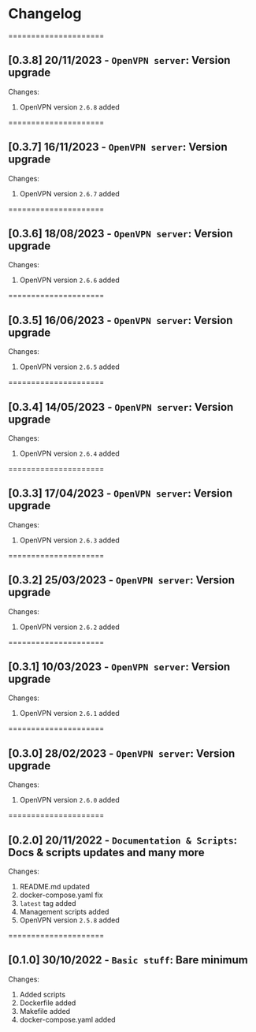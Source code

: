 
# Changelog

=====================
## [0.3.8] 20/11/2023 - `OpenVPN server`: Version upgrade

Changes:
1. OpenVPN version `2.6.8` added

=====================
## [0.3.7] 16/11/2023 - `OpenVPN server`: Version upgrade

Changes:
1. OpenVPN version `2.6.7` added

=====================
## [0.3.6] 18/08/2023 - `OpenVPN server`: Version upgrade

Changes:
1. OpenVPN version `2.6.6` added

=====================
## [0.3.5] 16/06/2023 - `OpenVPN server`: Version upgrade

Changes:
1. OpenVPN version `2.6.5` added

=====================
## [0.3.4] 14/05/2023 - `OpenVPN server`: Version upgrade

Changes:
1. OpenVPN version `2.6.4` added

=====================
## [0.3.3] 17/04/2023 - `OpenVPN server`: Version upgrade

Changes:
1. OpenVPN version `2.6.3` added

=====================
## [0.3.2] 25/03/2023 - `OpenVPN server`: Version upgrade

Changes:
1. OpenVPN version `2.6.2` added

=====================
## [0.3.1] 10/03/2023 - `OpenVPN server`: Version upgrade

Changes:
1. OpenVPN version `2.6.1` added

=====================
## [0.3.0] 28/02/2023 - `OpenVPN server`: Version upgrade

Changes:
1. OpenVPN version `2.6.0` added

=====================
## [0.2.0] 20/11/2022 - `Documentation & Scripts`: Docs & scripts updates and many more

Changes:
1. README.md updated
2. docker-compose.yaml fix
3. `latest` tag added
4. Management scripts added
5. OpenVPN version `2.5.8` added

=====================
## [0.1.0] 30/10/2022 - `Basic stuff`: Bare minimum

Changes:
1. Added scripts
2. Dockerfile added
3. Makefile added
4. docker-compose.yaml added
